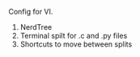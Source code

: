Config for VI.
1) NerdTree
2) Terminal spilt for .c and .py files
3) Shortcuts to move between splits 

